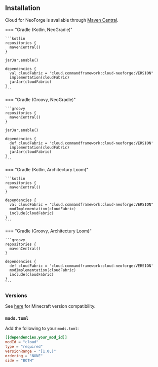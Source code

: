 ## Installation

Cloud for NeoForge is available through [Maven Central](https://central.sonatype.com/artifact/cloud.commandframework/cloud-neoforge).

=== "Gradle (Kotlin, NeoGradle)"

    ```kotlin
    repositories {
      mavenCentral()
    }

    jarJar.enable()

    dependencies {
      val cloudFabric = "cloud.commandframework:cloud-neoforge:VERSION"
      implementation(cloudFabric)
      jarJar(cloudFabric)
    }
    ```

=== "Gradle (Groovy, NeoGradle)"

    ```groovy
    repositories {
      mavenCentral()
    }

    jarJar.enable()

    dependencies {
      def cloudFabric = 'cloud.commandframework:cloud-neoforge:VERSION'
      implementation(cloudFabric)
      jarJar(cloudFabric)
    }
    ```

=== "Gradle (Kotlin, Architectury Loom)"

    ```kotlin
    repositories {
      mavenCentral()
    }

    dependencies {
      val cloudFabric = "cloud.commandframework:cloud-neoforge:VERSION"
      modImplementation(cloudFabric)
      include(cloudFabric)
    }
    ```

=== "Gradle (Groovy, Architectury Loom)"

    ```groovy
    repositories {
      mavenCentral()
    }

    dependencies {
      def cloudFabric = 'cloud.commandframework:cloud-neoforge:VERSION'
      modImplementation(cloudFabric)
      include(cloudFabric)
    }
    ```

### Versions

See [here](./index.md#compatibility) for Minecraft version compatibility.

### `mods.toml`

Add the following to your `mods.toml`:

```toml
[[dependencies.your_mod_id]]
modId = "cloud"
type = "required"
versionRange = "[1.0,)"
ordering = "NONE"
side = "BOTH"
```
